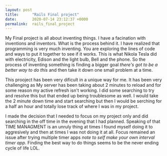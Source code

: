 ```yaml
---
layout: post
title:      "Rails Final project"
date:       2020-07-14 23:12:37 +0000
permalink:  rails_final_project
---
```



My Final project is all about inventing things.  I have a facination with inventions and inventors.  What is the process behind it.  I have realized that programming is very much inventing.  You are exploring the lines of code and ways to put it together to see if it works.  This is what Nikola Tesla did with electricity, Edison and the light bulb, Bell and the phone.  So the process of inventing something is finding a bigger goal *there's got to be a better way to do this* and then take it down one small problem at a time.

This prooject has been very dificult in a unique way for me.  It has been very challenging as My server has been taking about 2 minutes to reload and for some reason my active refresh isn't working.  I did some searching to try and resolve this but that ended up being troublesome as well.  I would take the 2 minute down time and start searching but then I would be serching for a half an hour and totally lose track of where I was in my project.

I made the decision that I needed to focus on my project only and did searching in the off time in the evening that I had planned.  Speaking of that TIME MANAGMENT is an unruly thing at times I found myself doing it to aggresively and then at times I was not doing it at all.  Focus remained an issue after trying multiple timer apps *note to self make your own interval timer app*.  Finding the best way to do things seems to be the never ending cycle of life LOL.


